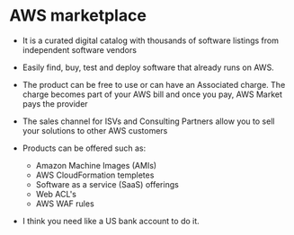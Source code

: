 # AWS marketplace 

- It is a curated digital catalog with thousands of software listings from independent software vendors 
- Easily find, buy, test and deploy software that already runs on AWS.
- The product can be free to use or can have an Associated charge. The charge becomes part of your AWS bill and once you pay, AWS Market pays the provider 
- The sales channel for ISVs and Consulting Partners allow you to sell your solutions to other AWS customers

- Products can be offered such as: 
	- Amazon Machine Images (AMIs) 
	- AWS CloudFormation templetes
	- Software as a service (SaaS) offerings
	- Web ACL's 
	- AWS WAF rules 

- I think you need like a US bank account to do it.